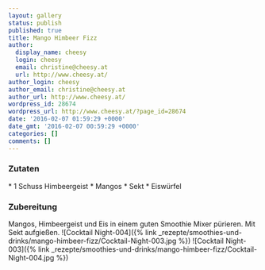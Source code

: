 ```yaml
---
layout: gallery
status: publish
published: true
title: Mango Himbeer Fizz
author:
  display_name: cheesy
  login: cheesy
  email: christine@cheesy.at
  url: http://www.cheesy.at/
author_login: cheesy
author_email: christine@cheesy.at
author_url: http://www.cheesy.at/
wordpress_id: 28674
wordpress_url: http://www.cheesy.at/?page_id=28674
date: '2016-02-07 01:59:29 +0000'
date_gmt: '2016-02-07 00:59:29 +0000'
categories: []
comments: []
---
```

### Zutaten
\* 1 Schuss Himbeergeist
\* Mangos
\* Sekt
\* Eiswürfel
### Zubereitung
Mangos, Himbeergeist und Eis in einem guten Smoothie Mixer pürieren. Mit Sekt aufgießen.
![Cocktail Night-004]({% link _rezepte/smoothies-und-drinks/mango-himbeer-fizz/Cocktail-Night-003.jpg %})
![Cocktail Night-003]({% link _rezepte/smoothies-und-drinks/mango-himbeer-fizz/Cocktail-Night-004.jpg %})
